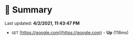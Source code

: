 # 📖 Summary
Last updated: **4/2/2021, 11:43:47 PM**

- `GET` [https://google.com](https://google.com) - **Up** (118ms)
